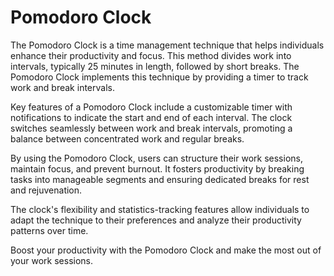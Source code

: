 # Pomodoro Clock

The Pomodoro Clock is a time management technique that helps individuals enhance their productivity and focus. This method divides work into intervals, typically 25 minutes in length, followed by short breaks. The Pomodoro Clock implements this technique by providing a timer to track work and break intervals.

Key features of a Pomodoro Clock include a customizable timer with notifications to indicate the start and end of each interval. The clock switches seamlessly between work and break intervals, promoting a balance between concentrated work and regular breaks.

By using the Pomodoro Clock, users can structure their work sessions, maintain focus, and prevent burnout. It fosters productivity by breaking tasks into manageable segments and ensuring dedicated breaks for rest and rejuvenation.

The clock's flexibility and statistics-tracking features allow individuals to adapt the technique to their preferences and analyze their productivity patterns over time.

Boost your productivity with the Pomodoro Clock and make the most out of your work sessions.
